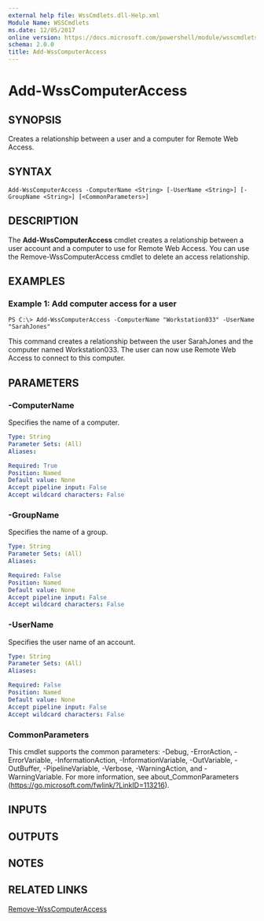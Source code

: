 ```yaml
---
external help file: WssCmdlets.dll-Help.xml
Module Name: WSSCmdlets
ms.date: 12/05/2017
online version: https://docs.microsoft.com/powershell/module/wsscmdlets/add-wsscomputeraccess?view=windowsserver2012r2-ps&wt.mc_id=ps-gethelp
schema: 2.0.0
title: Add-WssComputerAccess
---
```


# Add-WssComputerAccess

## SYNOPSIS
Creates a relationship between a user and a computer for Remote Web Access.

## SYNTAX

```
Add-WssComputerAccess -ComputerName <String> [-UserName <String>] [-GroupName <String>] [<CommonParameters>]
```

## DESCRIPTION
The **Add-WssComputerAccess** cmdlet creates a relationship between a user account and a computer to use for Remote Web Access.
You can use the Remove-WssComputerAccess cmdlet to delete an access relationship.

## EXAMPLES

### Example 1: Add computer access for a user
```
PS C:\> Add-WssComputerAccess -ComputerName "Workstation033" -UserName "SarahJones"
```

This command creates a relationship between the user SarahJones and the computer named Workstation033.
The user can now use Remote Web Access to connect to this computer.

## PARAMETERS

### -ComputerName
Specifies the name of a computer.

```yaml
Type: String
Parameter Sets: (All)
Aliases: 

Required: True
Position: Named
Default value: None
Accept pipeline input: False
Accept wildcard characters: False
```

### -GroupName
Specifies the name of a group.

```yaml
Type: String
Parameter Sets: (All)
Aliases: 

Required: False
Position: Named
Default value: None
Accept pipeline input: False
Accept wildcard characters: False
```

### -UserName
Specifies the user name of an account.

```yaml
Type: String
Parameter Sets: (All)
Aliases: 

Required: False
Position: Named
Default value: None
Accept pipeline input: False
Accept wildcard characters: False
```

### CommonParameters
This cmdlet supports the common parameters: -Debug, -ErrorAction, -ErrorVariable, -InformationAction, -InformationVariable, -OutVariable, -OutBuffer, -PipelineVariable, -Verbose, -WarningAction, and -WarningVariable. For more information, see about_CommonParameters (https://go.microsoft.com/fwlink/?LinkID=113216).

## INPUTS

## OUTPUTS

## NOTES

## RELATED LINKS

[Remove-WssComputerAccess](./Remove-WssComputerAccess.md)


